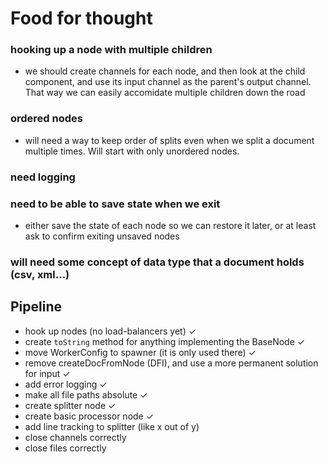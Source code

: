 # Food for thought

### hooking up a node with multiple children

* we should create channels for each node, and then look at the child component, and use its input channel as the parent's output channel. That way we can easily accomidate multiple children down the road

### ordered nodes

* will need a way to keep order of splits even when we split a document multiple times. Will start with only unordered nodes.

### need logging

### need to be able to save state when we exit

* either save the state of each node so we can restore it later, or at least ask to confirm exiting unsaved nodes

### will need some concept of data type that a document holds (csv, xml...)



## Pipeline

* hook up nodes (no load-balancers yet) ✓
* create `toString` method for anything implementing the BaseNode ✓
* move WorkerConfig to spawner (it is only used there) ✓
* remove createDocFromNode (DFI), and use a more permanent solution for input ✓
* add error logging ✓
* make all file paths absolute ✓
* create splitter node ✓
* create basic processor node ✓
* add line tracking to splitter (like x out of y)
* close channels correctly
* close files correctly
